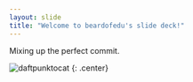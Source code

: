 ```yaml
---
layout: slide
title: "Welcome to beardofedu's slide deck!"
---
```


Mixing up the perfect commit.

![daftpunktocat](https://octodex.github.com/images/daftpunktocat-thomas.gif)
{: .center}

